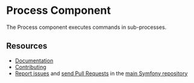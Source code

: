 Process Component
=================

The Process component executes commands in sub-processes.

Resources
---------

  * [Documentation](https://symfony.com/doc/current/components/process.html)
  * [Contributing](https://symfony.com/doc/current/contributing/index.html)
  * [Report issues](https://github.com/symfony/symfony/issues) and
    [send Pull Requests](https://github.com/symfony/symfony/pulls)
    in the [main Symfony repository](https://github.com/symfony/symfony)
